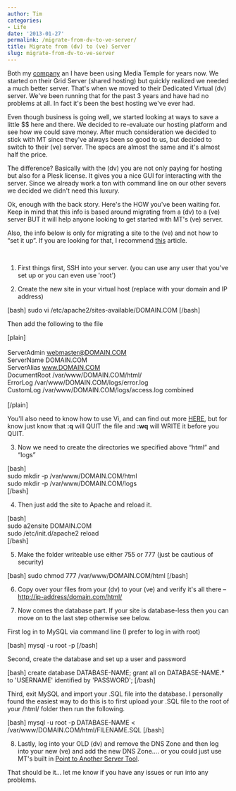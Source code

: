```yaml
---
author: Tim
categories:
- Life
date: '2013-01-27'
permalink: /migrate-from-dv-to-ve-server/
title: Migrate from (dv) to (ve) Server
slug: migrate-from-dv-to-ve-server
---
```


Both my [company][1] an I have been using Media Temple for years now. We started on their Grid Server (shared hosting) but quickly realized we needed a much better server. That's when we moved to their Dedicated Virtual (dv) server. We've been running that for the past 3 years and have had no problems at all. In fact it's been the best hosting we've ever had.

Even though business is going well, we started looking at ways to save a little $$ here and there. We decided to re-evaluate our hosting platform and see how we could save money. After much consideration we decided to stick with MT since they've always been so good to us, but decided to switch to their (ve) server. The specs are almost the same and it's almost half the price.

The difference? Basically with the (dv) you are not only paying for hosting but also for a Plesk license. It gives you a nice GUI for interacting with the server. Since we already work a ton with command line on our other severs we decided we didn't need this luxury.

Ok, enough with the back story. Here's the HOW you've been waiting for. Keep in mind that this info is based around migrating from a (dv) to a (ve) server BUT it will help anyone looking to get started with MT's (ve) server.

Also, the info below is only for migrating a site to the (ve) and not how to &#8220;set it up&#8221;. If you are looking for that, I recommend <a href="http://donaldjenkins.com/2011/12/switching-from-a-dv-to-a-ve-server-on-media-temple/" target="_blank">this</a> article.

&nbsp;

1. First things first, SSH into your server. (you can use any user that you've set up or you can even use 'root')

2. Create the new site in your virtual host (replace with your domain and IP address)

[bash] sudo vi /etc/apache2/sites-available/DOMAIN.COM [/bash]

Then add the following to the file

[plain]  
<VirtualHost YOUR-IP:80>  
ServerAdmin webmaster@DOMAIN.COM  
ServerName DOMAIN.COM  
ServerAlias www.DOMAIN.COM  
DocumentRoot /var/www/DOMAIN.COM/html/  
ErrorLog /var/www/DOMAIN.COM/logs/error.log  
CustomLog /var/www/DOMAIN.COM/logs/access.log combined  
</VirtualHost>  
[/plain]

You'll also need to know how to use Vi, and can find out more <a href="http://www.cs.colostate.edu/helpdocs/vi.html" target="_blank">HERE</a>, but for know just know that **:q** will QUIT the file and **:wq** will WRITE it before you QUIT.

3. Now we need to create the directories we specified above &#8220;html&#8221; and &#8220;logs&#8221;

[bash]  
sudo mkdir -p /var/www/DOMAIN.COM/html  
sudo mkdir -p /var/www/DOMAIN.COM/logs  
[/bash]

4. Then just add the site to Apache and reload it.

[bash]  
sudo a2ensite DOMAIN.COM  
sudo /etc/init.d/apache2 reload  
[/bash]

5. Make the folder writeable use either 755 or 777 (just be cautious of security)

[bash] sudo chmod 777 /var/www/DOMAIN.COM/html [/bash]

6. Copy over your files from your (dv) to your (ve) and verify it's all there &#8211; <a href="http://ip-address/domain.com/html/" target="_blank">http://ip-address/domain.com/html/</a>

7. Now comes the database part. If your site is database-less then you can move on to the last step otherwise see below.

First log in to MySQL via command line (I prefer to log in with root)

[bash] mysql -u root -p [/bash]

Second, create the database and set up a user and password

[bash] create database DATABASE-NAME; grant all on DATABASE-NAME.* to 'USERNAME' identified by 'PASSWORD'; [/bash]

Third, exit MySQL and import your .SQL file into the database. I personally found the easiest way to do this is to first upload your .SQL file to the root of your /html/ folder then run the following.

[bash] mysql -u root -p DATABASE-NAME < /var/www/DOMAIN.COM/html/FILENAME.SQL [/bash]

8. Lastly, log into your OLD (dv) and remove the DNS Zone and then log into your new (ve) and add the new DNS Zone&#8230;. or you could just use MT's built in [Point to Another Server Tool][2].

That should be it&#8230; let me know if you have any issues or run into any problems.

 [1]: http://argyllstudios.com
 [2]: http://kb.mediatemple.net/questions/1882/Using+the+Point+to+Another+Server+tool
 